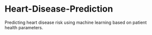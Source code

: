 # Heart-Disease-Prediction
Predicting heart disease risk using machine learning based on patient health parameters.

